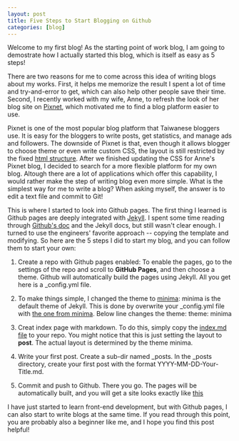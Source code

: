 ```yaml
---
layout: post
title: Five Steps to Start Blogging on Github
categories: [blog]
---
```


Welcome to my first blog! As the starting point of work blog, I am going to demostrate how I actually started this blog, which is itself as easy as 5 steps!

There are two reasons for me to come across this idea of writing blogs about my works. First, it helps me memorize the result I spent a lot of time and try-and-error to get, which can also help other people save their time. Second, I recently worked with my wife, Anne, to refresh the look of her blog site on [Pixnet](http://anne0313.pixnet.net/blog), which motivated me to find a blog platform easier to use.

Pixnet is one of the most popular blog platform that Taiwanese bloggers use. It is easy for the bloggers to write posts, get statistics, and manage ads and followers. The downside of Pixnet is that, even though it allows blogger to choose theme or even write custom CSS, the layout is still restricted by the fixed [html structure](http://pic.pimg.tw/pixnetvisual/1187010393.gif). After we finished updating the CSS for Anne's Pixnet blog, I decided to search for a more flexible platform for my own blog. Altough there are a lot of applications which offer this capability, I would rather make the step of writing blog even more simple. What is the simplest way for me to write a blog? When asking myself, the answer is to edit a text file and commit to Git!

This is where I started to look into Github pages. The first thing I learned is Github pages are deeply integrated with [Jekyll](https://jekyllrb.com/). I spent some time reading through [Github's doc](https://help.github.com/articles/using-jekyll-as-a-static-site-generator-with-github-pages/) and the Jekyll docs, but still wasn't clear enough. I turned to use the engineers' favorite approach -- copying the template and modifying. So here are the 5 steps I did to start my blog, and you can follow them to start your own:


1. Create a repo with Github pages enabled:
To enable the pages, go to the settings of the repo and scroll to **GitHub Pages**, and then choose a theme. Github will automatically build the pages using Jekyll. All you get here is a \_config.yml file.

2. To make things simple, I changed the theme to [minima](https://github.com/jekyll/minima):
minima is the default theme of Jekyll. This is done by overwrite your \_config.yml file with [the one from minima](https://github.com/jekyll/minima/blob/master/_config.yml). Below line changes the theme:
 theme: minima

3. Creat index page with markdown.
To do this, simply copy the [index.md file](https://github.com/jekyll/minima/blob/master/index.md) to your repo. You might notice that this is just setting the layout to **post**. The actual layout is determined by the theme minima.

4. Write your first post.
Create a sub-dir named \_posts. In the \_posts directory, create your first post with the format YYYY-MM-DD-Your-Title.md.

5. Commit and push to Github.
There you go. The pages will be automatically built, and you will get a site looks exactly like [this](https://jekyll.github.io/minima/)


I have just started to learn front-end development, but with Github pages, I can also start to write blogs at the same time. If you read through this point, you are probably also a beginner like me, and I hope you find this post helpful! 